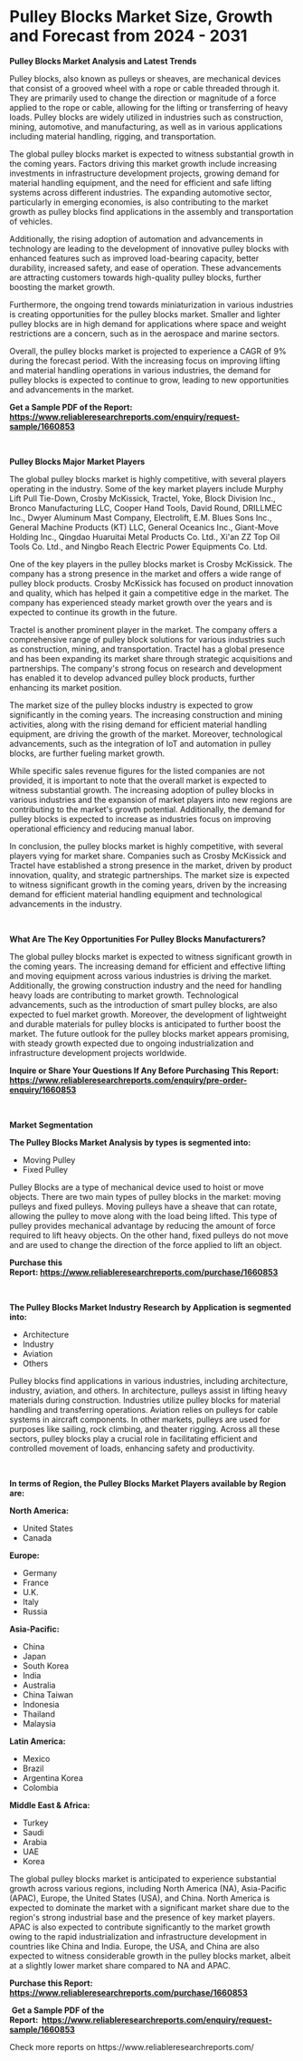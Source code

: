 <p><h1>Pulley Blocks Market Size, Growth and Forecast from 2024 - 2031</h1></p><p><strong>Pulley Blocks Market Analysis and Latest Trends</strong></p>
<p><p>Pulley blocks, also known as pulleys or sheaves, are mechanical devices that consist of a grooved wheel with a rope or cable threaded through it. They are primarily used to change the direction or magnitude of a force applied to the rope or cable, allowing for the lifting or transferring of heavy loads. Pulley blocks are widely utilized in industries such as construction, mining, automotive, and manufacturing, as well as in various applications including material handling, rigging, and transportation.</p><p>The global pulley blocks market is expected to witness substantial growth in the coming years. Factors driving this market growth include increasing investments in infrastructure development projects, growing demand for material handling equipment, and the need for efficient and safe lifting systems across different industries. The expanding automotive sector, particularly in emerging economies, is also contributing to the market growth as pulley blocks find applications in the assembly and transportation of vehicles.</p><p>Additionally, the rising adoption of automation and advancements in technology are leading to the development of innovative pulley blocks with enhanced features such as improved load-bearing capacity, better durability, increased safety, and ease of operation. These advancements are attracting customers towards high-quality pulley blocks, further boosting the market growth.</p><p>Furthermore, the ongoing trend towards miniaturization in various industries is creating opportunities for the pulley blocks market. Smaller and lighter pulley blocks are in high demand for applications where space and weight restrictions are a concern, such as in the aerospace and marine sectors.</p><p>Overall, the pulley blocks market is projected to experience a CAGR of 9% during the forecast period. With the increasing focus on improving lifting and material handling operations in various industries, the demand for pulley blocks is expected to continue to grow, leading to new opportunities and advancements in the market.</p></p>
<p><strong>Get a Sample PDF of the Report:&nbsp; <a href="https://www.reliableresearchreports.com/enquiry/request-sample/1660853">https://www.reliableresearchreports.com/enquiry/request-sample/1660853</a></strong></p>
<p>&nbsp;</p>
<p><strong>Pulley Blocks Major Market Players</strong></p>
<p><p>The global pulley blocks market is highly competitive, with several players operating in the industry. Some of the key market players include Murphy Lift Pull Tie-Down, Crosby McKissick, Tractel, Yoke, Block Division Inc., Bronco Manufacturing LLC, Cooper Hand Tools, David Round, DRILLMEC Inc., Dwyer Aluminum Mast Company, Electrolift, E.M. Blues Sons Inc., General Machine Products (KT) LLC, General Oceanics Inc., Giant-Move Holding Inc., Qingdao Huaruitai Metal Products Co. Ltd., Xi'an ZZ Top Oil Tools Co. Ltd., and Ningbo Reach Electric Power Equipments Co. Ltd.</p><p>One of the key players in the pulley blocks market is Crosby McKissick. The company has a strong presence in the market and offers a wide range of pulley block products. Crosby McKissick has focused on product innovation and quality, which has helped it gain a competitive edge in the market. The company has experienced steady market growth over the years and is expected to continue its growth in the future.</p><p>Tractel is another prominent player in the market. The company offers a comprehensive range of pulley block solutions for various industries such as construction, mining, and transportation. Tractel has a global presence and has been expanding its market share through strategic acquisitions and partnerships. The company's strong focus on research and development has enabled it to develop advanced pulley block products, further enhancing its market position.</p><p>The market size of the pulley blocks industry is expected to grow significantly in the coming years. The increasing construction and mining activities, along with the rising demand for efficient material handling equipment, are driving the growth of the market. Moreover, technological advancements, such as the integration of IoT and automation in pulley blocks, are further fueling market growth.</p><p>While specific sales revenue figures for the listed companies are not provided, it is important to note that the overall market is expected to witness substantial growth. The increasing adoption of pulley blocks in various industries and the expansion of market players into new regions are contributing to the market's growth potential. Additionally, the demand for pulley blocks is expected to increase as industries focus on improving operational efficiency and reducing manual labor.</p><p>In conclusion, the pulley blocks market is highly competitive, with several players vying for market share. Companies such as Crosby McKissick and Tractel have established a strong presence in the market, driven by product innovation, quality, and strategic partnerships. The market size is expected to witness significant growth in the coming years, driven by the increasing demand for efficient material handling equipment and technological advancements in the industry.</p></p>
<p>&nbsp;</p>
<p><strong>What Are The Key Opportunities For Pulley Blocks Manufacturers?</strong></p>
<p><p>The global pulley blocks market is expected to witness significant growth in the coming years. The increasing demand for efficient and effective lifting and moving equipment across various industries is driving the market. Additionally, the growing construction industry and the need for handling heavy loads are contributing to market growth. Technological advancements, such as the introduction of smart pulley blocks, are also expected to fuel market growth. Moreover, the development of lightweight and durable materials for pulley blocks is anticipated to further boost the market. The future outlook for the pulley blocks market appears promising, with steady growth expected due to ongoing industrialization and infrastructure development projects worldwide.</p></p>
<p><strong>Inquire or Share Your Questions If Any Before Purchasing This Report: <a href="https://www.reliableresearchreports.com/enquiry/pre-order-enquiry/1660853">https://www.reliableresearchreports.com/enquiry/pre-order-enquiry/1660853</a></strong></p>
<p>&nbsp;</p>
<p><strong>Market Segmentation</strong></p>
<p><strong>The Pulley Blocks Market Analysis by types is segmented into:</strong></p>
<p><ul><li>Moving Pulley</li><li>Fixed Pulley</li></ul></p>
<p><p>Pulley Blocks are a type of mechanical device used to hoist or move objects. There are two main types of pulley blocks in the market: moving pulleys and fixed pulleys. Moving pulleys have a sheave that can rotate, allowing the pulley to move along with the load being lifted. This type of pulley provides mechanical advantage by reducing the amount of force required to lift heavy objects. On the other hand, fixed pulleys do not move and are used to change the direction of the force applied to lift an object.</p></p>
<p><strong>Purchase this Report:&nbsp;<a href="https://www.reliableresearchreports.com/purchase/1660853">https://www.reliableresearchreports.com/purchase/1660853</a></strong></p>
<p>&nbsp;</p>
<p><strong>The Pulley Blocks Market Industry Research by Application is segmented into:</strong></p>
<p><ul><li>Architecture</li><li>Industry</li><li>Aviation</li><li>Others</li></ul></p>
<p><p>Pulley blocks find applications in various industries, including architecture, industry, aviation, and others. In architecture, pulleys assist in lifting heavy materials during construction. Industries utilize pulley blocks for material handling and transferring operations. Aviation relies on pulleys for cable systems in aircraft components. In other markets, pulleys are used for purposes like sailing, rock climbing, and theater rigging. Across all these sectors, pulley blocks play a crucial role in facilitating efficient and controlled movement of loads, enhancing safety and productivity.</p></p>
<p>&nbsp;</p>
<p><strong>In terms of Region, the Pulley Blocks Market Players available by Region are:</strong></p>
<p>
    <p> <strong> North America: </strong>
        <ul>
            <li>United States</li>
            <li>Canada</li>
        </ul>
        </p> 
    <p> <strong> Europe: </strong>
        <ul>
            <li>Germany</li>
            <li>France</li>
            <li>U.K.</li>
            <li>Italy</li>
            <li>Russia</li>
        </ul>
        </p> 
    <p> <strong> Asia-Pacific: </strong>
        <ul>
            <li>China</li>
            <li>Japan</li>
            <li>South Korea</li>
            <li>India</li>
            <li>Australia</li>
            <li>China Taiwan</li>
            <li>Indonesia</li>
            <li>Thailand</li>
            <li>Malaysia</li>
        </ul>
        </p> 
    <p> <strong> Latin America: </strong>
        <ul>
            <li>Mexico</li>
            <li>Brazil</li>
            <li>Argentina Korea</li>
            <li>Colombia</li>
        </ul>
        </p> 
    <p> <strong> Middle East & Africa: </strong>
        <ul>
            <li>Turkey</li>
            <li>Saudi</li>
            <li>Arabia</li>
            <li>UAE</li>
            <li>Korea</li>
        </ul>
    </p>
    </p>
<p><p>The global pulley blocks market is anticipated to experience substantial growth across various regions, including North America (NA), Asia-Pacific (APAC), Europe, the United States (USA), and China. North America is expected to dominate the market with a significant market share due to the region's strong industrial base and the presence of key market players. APAC is also expected to contribute significantly to the market growth owing to the rapid industrialization and infrastructure development in countries like China and India. Europe, the USA, and China are also expected to witness considerable growth in the pulley blocks market, albeit at a slightly lower market share compared to NA and APAC.</p></p>
<p><strong>Purchase this Report: <a href="https://www.reliableresearchreports.com/purchase/1660853">https://www.reliableresearchreports.com/purchase/1660853</a></strong></p>
<p>&nbsp;<strong>Get a Sample PDF of the Report:&nbsp;&nbsp;<a href="https://www.reliableresearchreports.com/enquiry/request-sample/1660853">https://www.reliableresearchreports.com/enquiry/request-sample/1660853</a></strong></p>
<p><strong></strong></p>
<p>Check more reports on https://www.reliableresearchreports.com/</p>